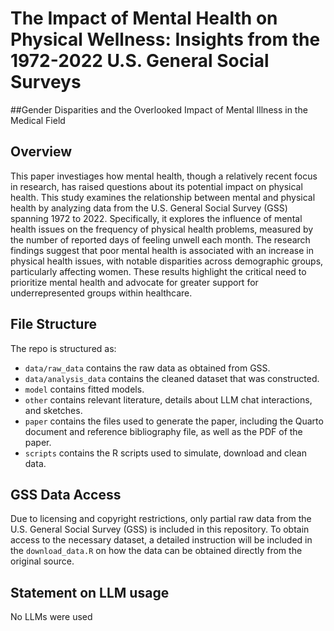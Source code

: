 # The Impact of Mental Health on Physical Wellness: Insights from the 1972-2022 U.S. General Social Surveys
##Gender Disparities and the Overlooked Impact of Mental Illness in the Medical Field

## Overview
This paper investiages how mental health, though a relatively recent focus in research, has raised questions about its potential impact on physical health. This study examines the relationship between mental and physical health by analyzing data from the U.S. General Social Survey (GSS) spanning 1972 to 2022. Specifically, it explores the influence of mental health issues on the frequency of physical health problems, measured by the number of reported days of feeling unwell each month. The research findings suggest that poor mental health is associated with an increase in physical health issues, with notable disparities across demographic groups, particularly affecting women. These results highlight the critical need to prioritize mental health and advocate for greater support for underrepresented groups within healthcare.

## File Structure
The repo is structured as:

-   `data/raw_data` contains the raw data as obtained from GSS.
-   `data/analysis_data` contains the cleaned dataset that was constructed.
-   `model` contains fitted models. 
-   `other` contains relevant literature, details about LLM chat interactions, and sketches.
-   `paper` contains the files used to generate the paper, including the Quarto document and reference bibliography file, as well as the PDF of the paper. 
-   `scripts` contains the R scripts used to simulate, download and clean data.

  
## GSS Data Access
Due to licensing and copyright restrictions, only partial raw data from the U.S. General Social Survey (GSS) is included in this repository. To obtain access to the necessary dataset, a detailed instruction will be included in the `download_data.R` on how the data can be obtained directly from the original source.


## Statement on LLM usage
No LLMs were used
